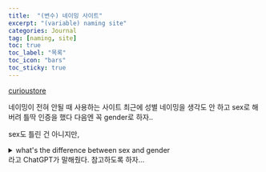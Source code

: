 ```yaml
---
title:  "(변수) 네이밍 사이트"
excerpt: "(variable) naming site"
categories: Journal
tag: [naming, site]
toc: true
toc_label: "목록"
toc_icon: "bars"
toc_sticky: true
---
```


[curioustore](https://www.curioustore.com/#!/)

네이밍이 전혀 안될 때 사용하는 사이트
최근에 성별 네이밍을 생각도 안 하고 sex로 해버려 틀딱 인증을 했다
다음엔 꼭 gender로 하자..

sex도 틀린 건 아니지만,
<details>
<summary>what's the difference between sex and gender</summary>
<div markdown="1">

Sex and gender are two distinct concepts that are often used interchangeably but refer to different aspects of a person's identity.

Sex typically refers to the biological characteristics that define individuals as male or female. These characteristics include physical attributes such as reproductive organs, chromosomes, and hormones. The binary understanding of sex is often limited to male and female, but it's important to note that there are intersex individuals who may have a combination of both male and female biological characteristics.

On the other hand, gender refers to the socially constructed roles, behaviors, expressions, and identities that a given culture considers appropriate for men, women, and individuals of other gender identities. Gender is not strictly binary and can encompass a range of identities beyond just male and female. This includes gender identities such as non-binary, genderqueer, genderfluid, transgender, and more. Gender identity is a deeply held sense of being male, female, a blend of both, or neither, which may or may not correspond with the sex assigned at birth.

In summary, sex is primarily based on biological characteristics, whereas gender is a social and cultural construct that encompasses a broader spectrum of identities beyond the binary understanding of male and female.

</div>
</details>
라고 ChatGPT가 말해줬다. 참고하도록 하자...